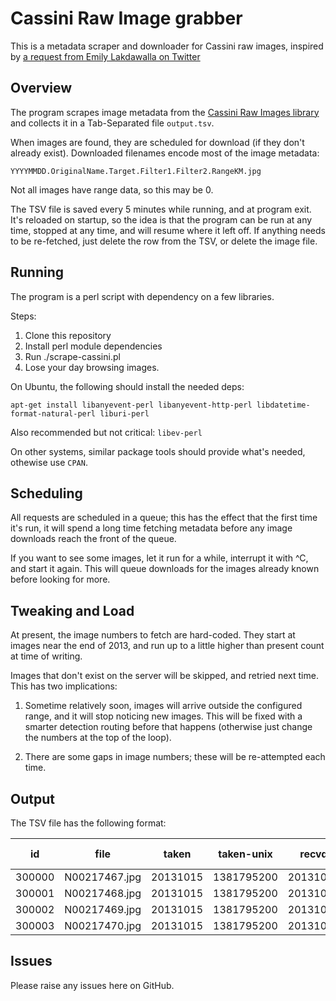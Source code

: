 # Cassini Raw Image grabber

This is a metadata scraper and downloader for Cassini raw images,
inspired by
[a request from Emily Lakdawalla on Twitter](https://twitter.com/elakdawalla/status/611023205155799040)

## Overview

The program scrapes image metadata from the
[Cassini Raw Images library](http://saturn.jpl.nasa.gov/photos/raw/)
and collects it in a Tab-Separated file `output.tsv`.

When images are found, they are scheduled for download (if they don't
already exist).  Downloaded filenames encode most of the image
metadata:

`YYYYMMDD.OriginalName.Target.Filter1.Filter2.RangeKM.jpg`

Not all images have range data, so this may be 0.

The TSV file is saved every 5 minutes while running, and at program
exit.  It's reloaded on startup, so the idea is that the program can
be run at any time, stopped at any time, and will resume where it left
off.  If anything needs to be re-fetched, just delete the row from the
TSV, or delete the image file.

## Running

The program is a perl script with dependency on a few libraries.

Steps:
1. Clone this repository
2. Install perl module dependencies
3. Run ./scrape-cassini.pl
4. Lose your day browsing images.

On Ubuntu, the following should install the needed deps:

```
apt-get install libanyevent-perl libanyevent-http-perl libdatetime-format-natural-perl liburi-perl
```

Also recommended but not critical: `libev-perl`

On other systems, similar package tools should provide what's needed,
othewise use `CPAN`.

## Scheduling

All requests are scheduled in a queue; this has the effect that the
first time it's run, it will spend a long time fetching metadata
before any image downloads reach the front of the queue.

If you want to see some images, let it run for a while, interrupt it
with ^C, and start it again.  This will queue downloads for the images
already known before looking for more.

## Tweaking and Load

At present, the image numbers to fetch are hard-coded. They start at
images near the end of 2013, and run up to a little higher than
present count at time of writing.

Images that don't exist on the server will be skipped, and retried
next time. This has two implications:

1. Sometime relatively soon, images will arrive outside the configured
   range, and it will stop noticing new images.  This will be fixed
   with a smarter detection routing before that happens (otherwise
   just change the numbers at the top of the loop).

2. There are some gaps in image numbers; these will be re-attempted
   each time.

## Output

The TSV file has the following format:

id | file | taken | taken-unix | recvd | recvd-unix | target | range-km | filter1 | filter2 | image-url | download-as
-- | ---- | ----- | ---------- | ----- | ---------- | ------ | -------- | ------- | ------- | --------- | -----------
300000 | N00217467.jpg | 20131015 | 1381795200 | 20131016 | 1381881600 | TITAN | 558487 | CL1 | CB3 | http://saturn.jpl.nasa.gov/multimedia/images/raw/casJPGFullS80/N00217467.jpg | 20131015.N00217467.TITAN.CL1.CB3.558487.jpg
300001 | N00217468.jpg | 20131015 | 1381795200 | 20131016 | 1381881600 | TITAN | 558775 | CL1 | CB3 | http://saturn.jpl.nasa.gov/multimedia/images/raw/casJPGFullS80/N00217468.jpg | 20131015.N00217468.TITAN.CL1.CB3.558775.jpg
300002 | N00217469.jpg | 20131015 | 1381795200 | 20131016 | 1381881600 | TITAN | 559352 | CL1 | CB3 | http://saturn.jpl.nasa.gov/multimedia/images/raw/casJPGFullS80/N00217469.jpg | 20131015.N00217469.TITAN.CL1.CB3.559352.jpg
300003 | N00217470.jpg | 20131015 | 1381795200 | 20131016 | 1381881600 | TITAN | 

## Issues

Please raise any issues here on GitHub.
